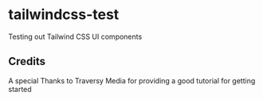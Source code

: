 # tailwindcss-test
 Testing out Tailwind CSS UI components

## Credits
 A special Thanks to Traversy Media for providing a good tutorial for getting started